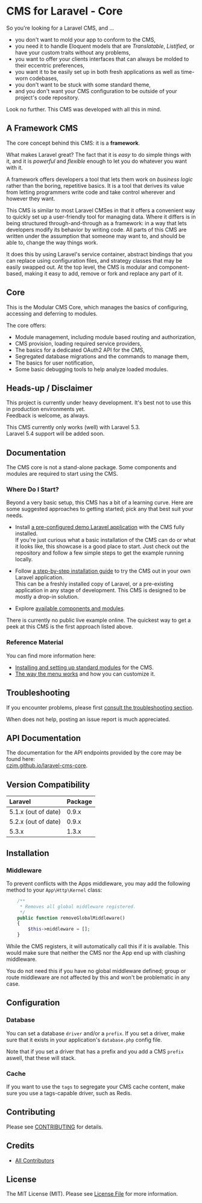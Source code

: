# CMS for Laravel - Core

So you're looking for a Laravel CMS, and ...

- you don't want to mold your app to conform to the CMS,
- you need it to handle Eloquent models that are *Translatable*, *Listified*, or have your custom traits without any problems,
- you want to offer your clients interfaces that can always be molded to their eccentric preferences,
- you want it to be easily set up in both fresh applications as well as time-worn codebases,
- you don't want to be stuck with some standard theme,
- and you don't want your CMS configuration to be outside of your project's code repository.

Look no further. This CMS was developed with all this in mind.
 
 
## A Framework CMS
 
The core concept behind this CMS: it is a **framework**.

What makes Laravel great? 
The fact that it is *easy* to do simple things with it, and it is *powerful* and *flexible* enough to let you do whatever you want with it.

A framework offers developers a tool that lets them work on *business logic* rather than the boring, repetitive basics. 
It is a tool that derives its value from letting programmers write code and take control wherever and however they want.

This CMS is similar to most Laravel CMSes in that it offers a convenient way to quickly set up a user-friendly tool for managing data. 
Where it differs is in being structured through-and-through as a framework: in a way that lets developers modify its behavior by writing code. 
All parts of this CMS are written under the assumption that someone may want to, and should be able to, change the way things work.
    
It does this by using Laravel's service container, abstract bindings that you can replace using configuration files, and strategy classes that may be easily swapped out. 
At the top level, the CMS is modular and component-based, making it easy to add, remove or fork and replace any part of it.   


## Core

This is the Modular CMS Core, which manages the basics of configuring, accessing and deferring to modules.  

The core offers:

- Module management, including module based routing and authorization,
- CMS provision, loading required service providers,
- The basics for a dedicated OAuth2 API for the CMS,
- Segregated database migrations and the commands to manage them,
- The basics for user notification,
- Some basic debugging tools to help analyze loaded modules.


## Heads-up / Disclaimer

This project is currently under heavy development. It's best not to use this in production environments yet.   
Feedback is welcome, as always.

This CMS currently only works (well) with Laravel 5.3.  
Laravel 5.4 support will be added soon.


## Documentation

The CMS core is not a stand-alone package. Some components and modules are required to start using the CMS.

### Where Do I Start?

Beyond a very basic setup, this CMS has a bit of a learning curve. 
Here are some suggested approaches to getting started; pick any that best suit your needs.
  
- Install [a pre-configured demo Laravel application](https://github.com/czim/laravel-cms-example) with the CMS fully installed.  
    If you're just curious what a basic installation of the CMS can do or what it looks like, 
    this showcase is a good place to start. 
    Just check out the repository and follow a few simple steps to get the example running locally.

- Follow [a step-by-step installation guide](documentation/StandardInstallation.md) to try the CMS out in your own Laravel application.  
    This can be a freshly installed copy of Laravel, or a pre-existing application in any stage of development.
    This CMS is designed to be mostly a drop-in solution. 

- Explore [available components and modules](documentation/Modules.md).   

There is currently no public live example online. The quickest way to get a peek at this CMS is the first approach listed above.


### Reference Material

You can find more information here:

- [Installing and setting up standard modules](documentation/Modules.md) for the CMS.
- [The way the menu works](documentation/Menu.md) and how you can customize it.


## Troubleshooting

If you encounter problems, please first [consult the troubleshooting section](documentation/Troubleshooting.md).

When does not help, posting an issue report is much appreciated.


## API Documentation

The documentation for the API endpoints provided by the core may be found here:  
[czim.github.io/laravel-cms-core](https://czim.github.io/laravel-cms-core).


## Version Compatibility

 Laravel             | Package 
:--------------------|:--------
 5.1.x (out of date) | 0.9.x
 5.2.x (out of date) | 0.9.x
 5.3.x               | 1.3.x

## Installation

### Middleware

To prevent conflicts with the Apps middleware, you may add the following method to your `App\Http\Kernel` class:

```php
    /**
     * Removes all global middleware registered.
     */
    public function removeGlobalMiddleware()
    {
        $this->middleware = [];
    }
```

While the CMS registers, it will automatically call this if it is available. This would make sure that neither the CMS nor the App end up with clashing middleware.

You do not need this if you have no global middleware defined; group or route middleware are not affected by this and won't be problematic in any case.


## Configuration

### Database

You can set a database `driver` and/or a `prefix`. 
If you set a driver, make sure that it exists in your application's `database.php` config file.

Note that if you set a driver that has a prefix and you add a CMS `prefix` aswell, that these will stack.

### Cache

If you want to use the `tags` to segregate your CMS cache content, make sure you use a tags-capable driver, such as Redis.


## Contributing

Please see [CONTRIBUTING](CONTRIBUTING.md) for details.


## Credits

- [All Contributors][link-contributors]

## License

The MIT License (MIT). Please see [License File](LICENSE.md) for more information.

[link-contributors]: ../../contributors
